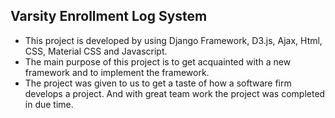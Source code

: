 ## Varsity Enrollment Log System

- This project is developed by using Django Framework, D3.js, Ajax, Html, CSS, Material
CSS and Javascript.
- The main purpose of this project is to get acquainted with a new framework and to
implement the framework.
- The project was given to us to get a taste of how a software firm develops a project. And
with great team work the project was completed in due time.